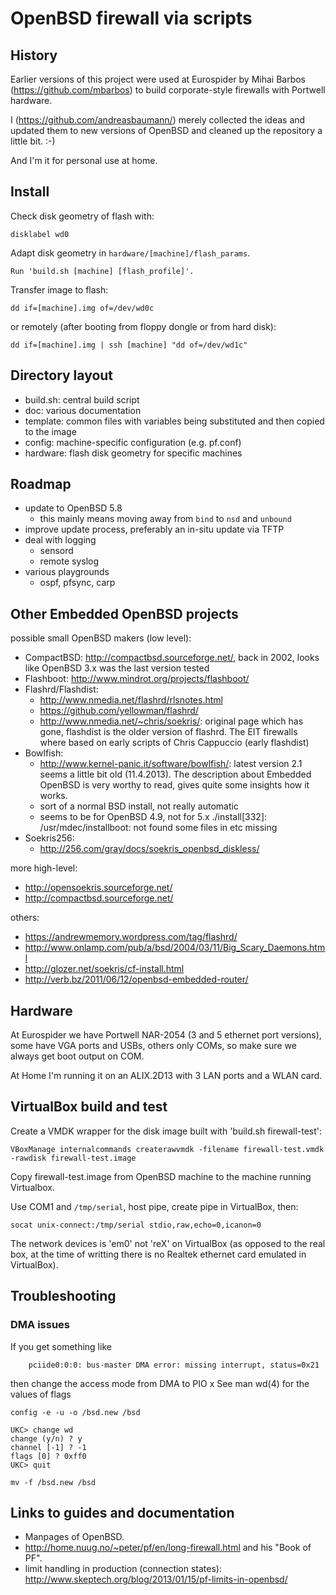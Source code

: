 # OpenBSD firewall via scripts

## History

Earlier versions of this project were used at Eurospider by 
Mihai Barbos (https://github.com/mbarbos) to build 
corporate-style firewalls with Portwell hardware.

I (https://github.com/andreasbaumann/) merely collected 
the ideas and updated them to new versions of OpenBSD
and cleaned up the repository a little bit. :-)

And I'm it for personal use at home.

## Install

Check disk geometry of flash with:

```
disklabel wd0
```

Adapt disk geometry in `hardware/[machine]/flash_params`.

```
Run 'build.sh [machine] [flash_profile]'.
```

Transfer image to flash:

```
dd if=[machine].img of=/dev/wd0c
```

or remotely (after booting from floppy dongle or from hard disk):

```
dd if=[machine].img | ssh [machine] "dd of=/dev/wd1c"
```

## Directory layout

- build.sh: central build script
- doc: various documentation
- template: common files with variables being substituted and then copied to the image
- config: machine-specific configuration (e.g. pf.conf)
- hardware: flash disk geometry for specific machines

## Roadmap

- update to OpenBSD 5.8
  - this mainly means moving away from `bind` to `nsd` and `unbound`
- improve update process, preferably an in-situ update via TFTP
- deal with logging
  - sensord
  - remote syslog
- various playgrounds
  - ospf, pfsync, carp
    
## Other Embedded OpenBSD projects

possible small OpenBSD makers (low level):

- CompactBSD: http://compactbsd.sourceforge.net/, back in 2002,
  looks like OpenBSD 3.x was the last version tested
- Flashboot: http://www.mindrot.org/projects/flashboot/
- Flashrd/Flashdist:
  - http://www.nmedia.net/flashrd/rlsnotes.html
  - https://github.com/yellowman/flashrd/
  - http://www.nmedia.net/~chris/soekris/: original page which has gone,
    flashdist is the older version of flashrd. The EIT
    firewalls where based on early scripts of Chris Cappuccio
    (early flashdist)
- Bowlfish:
  - http://www.kernel-panic.it/software/bowlfish/: latest version 2.1
    seems a little bit old (11.4.2013). The description about Embedded
    OpenBSD is very worthy to read, gives quite some insights how it works.
  - sort of a normal BSD install, not really automatic
  - seems to be for OpenBSD 4.9, not for 5.x
    ./install[332]: /usr/mdec/installboot: not found
    some files in etc missing
- Soekris256:
  - http://256.com/gray/docs/soekris_openbsd_diskless/

more high-level:

- http://opensoekris.sourceforge.net/
- http://compactbsd.sourceforge.net/

others:

- https://andrewmemory.wordpress.com/tag/flashrd/
- http://www.onlamp.com/pub/a/bsd/2004/03/11/Big_Scary_Daemons.html
- http://glozer.net/soekris/cf-install.html
- http://verb.bz/2011/06/12/openbsd-embedded-router/

## Hardware

At Eurospider we have Portwell NAR-2054 (3 and 5 ethernet port versions), some
have VGA ports and USBs, others only COMs, so make sure we always
get boot output on COM.

At Home I'm running it on an ALIX.2D13 with 3 LAN ports and a WLAN card.

## VirtualBox build and test

Create a VMDK wrapper for the disk image built with 'build.sh firewall-test':

```
VBoxManage internalcommands createrawvmdk -filename firewall-test.vmdk -rawdisk firewall-test.image
```

Copy firewall-test.image from OpenBSD machine to the machine running Virtualbox.

Use COM1 and `/tmp/serial`, host pipe, create pipe in VirtualBox, then:

```
socat unix-connect:/tmp/serial stdio,raw,echo=0,icanon=0
```

The network devices is 'em0' not 'reX' on VirtualBox (as opposed to
the real box, at the time of writting there is no Realtek ethernet
card emulated in VirtualBox).

## Troubleshooting

### DMA issues

If you get something like

```
    pciide0:0:0: bus-master DMA error: missing interrupt, status=0x21
```

then change the access mode from DMA to PIO x
See man wd(4) for the values of flags

```
config -e -u -o /bsd.new /bsd

UKC> change wd
change (y/n) ? y
channel [-1] ? -1
flags [0] ? 0xff0
UKC> quit

mv -f /bsd.new /bsd
```

## Links to guides and documentation

- Manpages of OpenBSD.
- http://home.nuug.no/~peter/pf/en/long-firewall.html and his "Book of PF".
- limit handling in production (connection states): 
  http://www.skeptech.org/blog/2013/01/15/pf-limits-in-openbsd/

